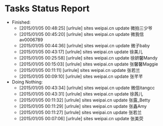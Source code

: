 Tasks Status Report
============

* Finished:
    * [2015/01/05 00:48:25] [urlrule] sites weipai.cn update 微拍三少爷
    * [2015/01/05 00:45:20] [urlrule] sites weipai.cn update 微我信av0006789
    * [2015/01/05 00:44:36] [urlrule] sites weipai.cn update 微子baby
    * [2015/01/05 00:43:17] [urlrule] sites weipai.cn update 徐美儿
    * [2015/01/05 00:25:58] [urlrule] sites weipai.cn update 徐妍馨Mandy
    * [2015/01/05 00:15:03] [urlrule] sites weipai.cn update 张馨馨Maggie
    * [2015/01/05 00:11:11] [urlrule] sites weipai.cn update 张若兰
    * [2015/01/05 00:09:10] [urlrule] sites weipai.cn update 张芊芊
* Doing Nothing:
    * [2015/01/05 00:43:34] [urlrule] sites weipai.cn update 微信itangcc
    * [2015/01/05 00:43:31] [urlrule] sites weipai.cn update 徐茜儿
    * [2015/01/05 00:11:32] [urlrule] sites weipai.cn update 张露_Betty
    * [2015/01/05 00:11:29] [urlrule] sites weipai.cn update 张鑫Amy
    * [2015/01/05 00:11:27] [urlrule] sites weipai.cn update 张若兰
    * [2015/01/05 00:07:06] [urlrule] sites weipai.cn update 张美荧
